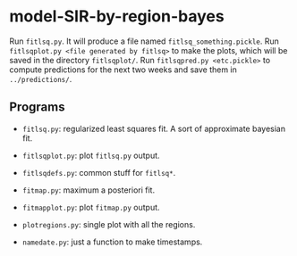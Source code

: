 # model-SIR-by-region-bayes

Run `fitlsq.py`. It will produce a file named `fitlsq_something.pickle`.
Run `fitlsqplot.py <file generated by fitlsq>` to make the plots, which will
be saved in the directory `fitlsqplot/`. Run `fitlsqpred.py <etc.pickle>` to
compute predictions for the next two weeks and save them in `../predictions/`.

## Programs

  * `fitlsq.py`: regularized least squares fit. A sort of approximate bayesian
    fit.

  * `fitlsqplot.py`: plot `fitlsq.py` output.
  
  * `fitlsqdefs.py`: common stuff for `fitlsq*`.
    
  * `fitmap.py`: maximum a posteriori fit.
    
  * `fitmapplot.py`: plot `fitmap.py` output.
    
  * `plotregions.py`: single plot with all the regions.
    
  * `namedate.py`: just a function to make timestamps.
